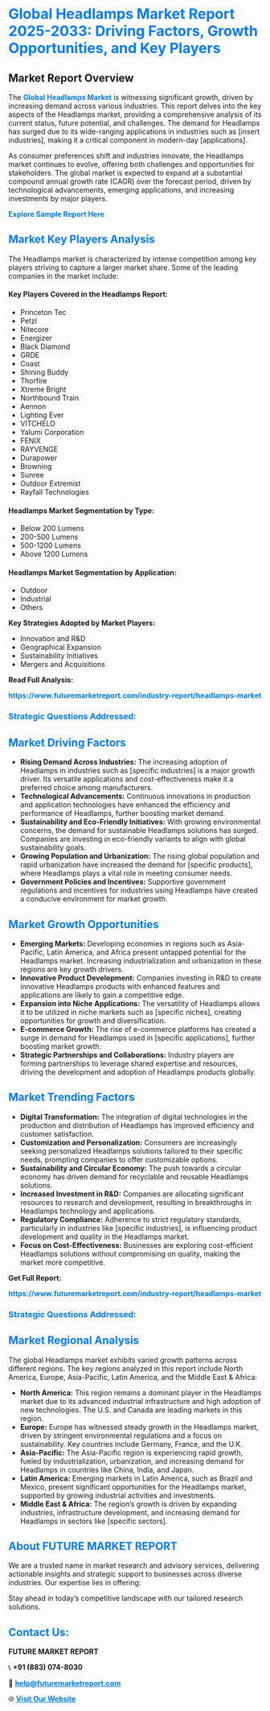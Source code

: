 <h1 style="color: #007BFF;">Global Headlamps Market Report 2025-2033: Driving Factors, Growth Opportunities, and Key Players</h1>

<section id="overview">
<h2>Market Report Overview</h2>
<p>The <a href="https://www.futuremarketreport.com/industry-report/headlamps-market" style="color: #007BFF; text-decoration: none;"><strong>Global Headlamps Market</strong></a> is witnessing significant growth, driven by increasing demand across various industries. This report delves into the key aspects of the Headlamps market, providing a comprehensive analysis of its current status, future potential, and challenges. The demand for Headlamps has surged due to its wide-ranging applications in industries such as [insert industries], making it a critical component in modern-day [applications].</p>
<p>As consumer preferences shift and industries innovate, the Headlamps market continues to evolve, offering both challenges and opportunities for stakeholders. The global market is expected to expand at a substantial compound annual growth rate (CAGR) over the forecast period, driven by technological advancements, emerging applications, and increasing investments by major players.</p>
</section>

<section id="overview">
<p><a href="https://www.futuremarketreport.com/request-sample/reportId=85473" style="color: #007BFF; text-decoration: none;"><strong>Explore Sample Report Here</strong></a></p>
</section>

<section id="key-players">
<h2 style="color: #007BFF;">Market Key Players Analysis</h2>
<p>The Headlamps market is characterized by intense competition among key players striving to capture a larger market share. Some of the leading companies in the market include:</p>
<h4>Key Players Covered in the Headlamps Report:</h4>
<ul><li>Princeton Tec</li><li>Petzl</li><li>Nitecore</li><li>Energizer</li><li>Black Diamond</li><li>GRDE</li><li>Coast</li><li>Shining Buddy</li><li>Thorfire</li><li>Xtreme Bright</li><li>Northbound Train</li><li>Aennon</li><li>Lighting Ever</li><li>VITCHELO</li><li>Yalumi Corporation</li><li>FENIX</li><li>RAYVENGE</li><li>Durapower</li><li>Browning</li><li>Sunree</li><li>Outdoor Extremist</li><li>Rayfall Technologies</li></ul>
<h4>Headlamps Market Segmentation by Type:</h4>
<ul><li>Below 200 Lumens</li><li>200-500 Lumens</li><li>500-1200 Lumens</li><li>Above 1200 Lumens</li></ul>

<h4>Headlamps Market Segmentation by Application:</h4>
<ul><li>Outdoor</li><li>Industrial</li><li>Others</li></ul>
<p><strong>Key Strategies Adopted by Market Players:</strong></p>
<ul>
<li>Innovation and R&D</li>
<li>Geographical Expansion</li>
<li>Sustainability Initiatives</li>
<li>Mergers and Acquisitions</li>
</ul>
</section>

<section>
<p><strong>Read Full Analysis: </strong></p><a href="https://www.futuremarketreport.com/industry-report/headlamps-market" style="color: #007BFF; text-decoration: none;"><strong>https://www.futuremarketreport.com/industry-report/headlamps-market</strong></a>
<h3 style="color: #007BFF;">Strategic Questions Addressed:</h3>
</section>

<section id="driving-factors">
<h2 style="color: #007BFF;">Market Driving Factors</h2>
<ul>
<li><strong>Rising Demand Across Industries:</strong> The increasing adoption of Headlamps in industries such as [specific industries] is a major growth driver. Its versatile applications and cost-effectiveness make it a preferred choice among manufacturers.</li>
<li><strong>Technological Advancements:</strong> Continuous innovations in production and application technologies have enhanced the efficiency and performance of Headlamps, further boosting market demand.</li>
<li><strong>Sustainability and Eco-Friendly Initiatives:</strong> With growing environmental concerns, the demand for sustainable Headlamps solutions has surged. Companies are investing in eco-friendly variants to align with global sustainability goals.</li>
<li><strong>Growing Population and Urbanization:</strong> The rising global population and rapid urbanization have increased the demand for [specific products], where Headlamps plays a vital role in meeting consumer needs.</li>
<li><strong>Government Policies and Incentives:</strong> Supportive government regulations and incentives for industries using Headlamps have created a conducive environment for market growth.</li>
</ul>
</section>

<section id="growth-opportunities">
<h2 style="color: #007BFF;">Market Growth Opportunities</h2>
<ul>
<li><strong>Emerging Markets:</strong> Developing economies in regions such as Asia-Pacific, Latin America, and Africa present untapped potential for the Headlamps market. Increasing industrialization and urbanization in these regions are key growth drivers.</li>
<li><strong>Innovative Product Development:</strong> Companies investing in R&D to create innovative Headlamps products with enhanced features and applications are likely to gain a competitive edge.</li>
<li><strong>Expansion into Niche Applications:</strong> The versatility of Headlamps allows it to be utilized in niche markets such as [specific niches], creating opportunities for growth and diversification.</li>
<li><strong>E-commerce Growth:</strong> The rise of e-commerce platforms has created a surge in demand for Headlamps used in [specific applications], further boosting market growth.</li>
<li><strong>Strategic Partnerships and Collaborations:</strong> Industry players are forming partnerships to leverage shared expertise and resources, driving the development and adoption of Headlamps products globally.</li>
</ul>
</section>

<section id="trending-factors">
<h2 style="color: #007BFF;">Market Trending Factors</h2>
<ul>
<li><strong>Digital Transformation:</strong> The integration of digital technologies in the production and distribution of Headlamps has improved efficiency and customer satisfaction.</li>
<li><strong>Customization and Personalization:</strong> Consumers are increasingly seeking personalized Headlamps solutions tailored to their specific needs, prompting companies to offer customizable options.</li>
<li><strong>Sustainability and Circular Economy:</strong> The push towards a circular economy has driven demand for recyclable and reusable Headlamps solutions.</li>
<li><strong>Increased Investment in R&D:</strong> Companies are allocating significant resources to research and development, resulting in breakthroughs in Headlamps technology and applications.</li>
<li><strong>Regulatory Compliance:</strong> Adherence to strict regulatory standards, particularly in industries like [specific industries], is influencing product development and quality in the Headlamps market.</li>
<li><strong>Focus on Cost-Effectiveness:</strong> Businesses are exploring cost-efficient Headlamps solutions without compromising on quality, making the market more competitive.</li>
</ul>
</section>

<section>
<p><strong>Get Full Report: </strong></p><a href="https://www.futuremarketreport.com/industry-report/headlamps-market" style="color: #007BFF; text-decoration: none;"><strong>https://www.futuremarketreport.com/industry-report/headlamps-market</strong></a>
<h3 style="color: #007BFF;">Strategic Questions Addressed:</h3>
</section>


<section id="regional-analysis">
<h2 style="color: #007BFF;">Market Regional Analysis</h2>
<p>The global Headlamps market exhibits varied growth patterns across different regions. The key regions analyzed in this report include North America, Europe, Asia-Pacific, Latin America, and the Middle East & Africa:</p>
<ul>
<li><strong>North America:</strong> This region remains a dominant player in the Headlamps market due to its advanced industrial infrastructure and high adoption of new technologies. The U.S. and Canada are leading markets in this region.</li>
<li><strong>Europe:</strong> Europe has witnessed steady growth in the Headlamps market, driven by stringent environmental regulations and a focus on sustainability. Key countries include Germany, France, and the U.K.</li>
<li><strong>Asia-Pacific:</strong> The Asia-Pacific region is experiencing rapid growth, fueled by industrialization, urbanization, and increasing demand for Headlamps in countries like China, India, and Japan.</li>
<li><strong>Latin America:</strong> Emerging markets in Latin America, such as Brazil and Mexico, present significant opportunities for the Headlamps market, supported by growing industrial activities and investments.</li>
<li><strong>Middle East & Africa:</strong> The region’s growth is driven by expanding industries, infrastructure development, and increasing demand for Headlamps in sectors like [specific sectors].</li>
</ul>
</section>

<footer>
<h2 style="color: #007BFF;">About FUTURE MARKET REPORT</h2>
<p>We are a trusted name in market research and advisory services, delivering actionable insights and strategic support to businesses across diverse industries. Our expertise lies in offering:</p>

<p>Stay ahead in today’s competitive landscape with our tailored research solutions.</p>

<h2 style="color: #007BFF;">Contact Us:</h2>
<p><strong>FUTURE MARKET REPORT</strong></p>
<p>📞 <strong>+91 (883) 074-8030</strong></p>
<p>📧 <strong><a href="mailto:help@futuremarketreport.com" style="color: #007BFF;">help@futuremarketreport.com</a></strong></p>
<p>🌐 <strong><a href="https://www.futuremarketreport.com/" style="color: #007BFF;">Visit Our Website</a></strong></p>
</footer>